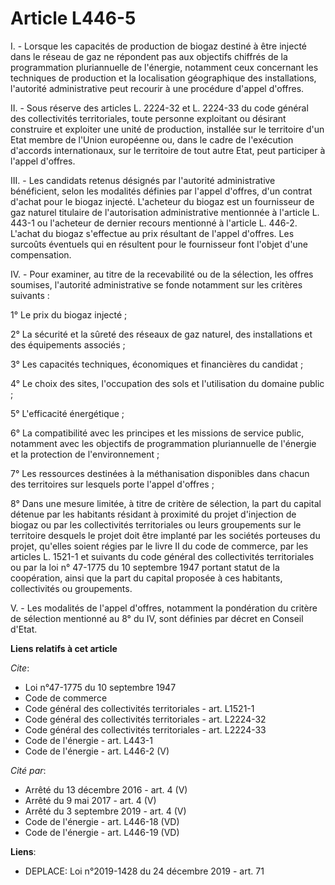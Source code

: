# Article L446-5

I. - Lorsque les capacités de production de biogaz destiné à être injecté dans le réseau de gaz ne répondent pas aux
objectifs chiffrés de la programmation pluriannuelle de l'énergie, notamment ceux concernant les techniques de production et
la localisation géographique des installations, l'autorité administrative peut recourir à une procédure d'appel d'offres. 

II. - Sous réserve des articles L. 2224-32 et L. 2224-33 du code général des collectivités territoriales, toute personne
exploitant ou désirant construire et exploiter une unité de production, installée sur le territoire d'un Etat membre de
l'Union européenne ou, dans le cadre de l'exécution d'accords internationaux, sur le territoire de tout autre Etat, peut
participer à l'appel d'offres. 

III. - Les candidats retenus désignés par l'autorité administrative bénéficient, selon les modalités définies par l'appel
d'offres, d'un contrat d'achat pour le biogaz injecté. L'acheteur du biogaz est un fournisseur de gaz naturel titulaire de
l'autorisation administrative mentionnée à l'article L. 443-1 ou l'acheteur de dernier recours mentionné à l'article L.
446-2. L'achat du biogaz s'effectue au prix résultant de l'appel d'offres. Les surcoûts éventuels qui en résultent pour le
fournisseur font l'objet d'une compensation. 

IV. - Pour examiner, au titre de la recevabilité ou de la sélection, les offres soumises, l'autorité administrative se fonde
notamment sur les critères suivants : 

1° Le prix du biogaz injecté ; 

2° La sécurité et la sûreté des réseaux de gaz naturel, des installations et des équipements associés ; 

3° Les capacités techniques, économiques et financières du candidat ; 

4° Le choix des sites, l'occupation des sols et l'utilisation du domaine public ; 

5° L'efficacité énergétique ; 

6° La compatibilité avec les principes et les missions de service public, notamment avec les objectifs de programmation
pluriannuelle de l'énergie et la protection de l'environnement ; 

7° Les ressources destinées à la méthanisation disponibles dans chacun des territoires sur lesquels porte l'appel d'offres ; 

8° Dans une mesure limitée, à titre de critère de sélection, la part du capital détenue par les habitants résidant à
proximité du projet d'injection de biogaz ou par les collectivités territoriales ou leurs groupements sur le territoire
desquels le projet doit être implanté par les sociétés porteuses du projet, qu'elles soient régies par le livre II du code de
commerce, par les articles L. 1521-1 et suivants du code général des collectivités territoriales ou par la loi n° 47-1775 du
10 septembre 1947 portant statut de la coopération, ainsi que la part du capital proposée à ces habitants, collectivités ou
groupements. 

V. - Les modalités de l'appel d'offres, notamment la pondération du critère de sélection mentionné au 8° du IV, sont définies
par décret en Conseil d'Etat.

**Liens relatifs à cet article**

_Cite_:

  - Loi n°47-1775 du 10 septembre 1947
  - Code de commerce
  - Code général des collectivités territoriales - art. L1521-1
  - Code général des collectivités territoriales - art. L2224-32
  - Code général des collectivités territoriales - art. L2224-33
  - Code de l'énergie - art. L443-1
  - Code de l'énergie - art. L446-2 (V)

_Cité par_:

  - Arrêté du 13 décembre 2016 - art. 4 (V)
  - Arrêté du 9 mai 2017 - art. 4 (V)
  - Arrêté du 3 septembre 2019 - art. 4 (V)
  - Code de l'énergie - art. L446-18 (VD)
  - Code de l'énergie - art. L446-19 (VD)

**Liens**:

  - DEPLACE: Loi n°2019-1428 du 24 décembre 2019 - art. 71
